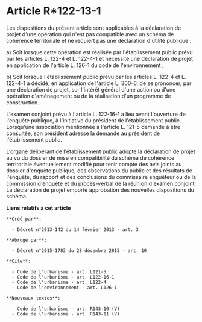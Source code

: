 # Article R*122-13-1

Les dispositions du présent article sont applicables à la déclaration de projet d'une opération qui n'est pas compatible avec
un schéma de cohérence territoriale et ne requiert pas une déclaration d'utilité publique : 

a) Soit lorsque cette opération est réalisée par l'établissement public prévu par les articles L. 122-4 et L. 122-4-1 et
nécessite une déclaration de projet en application de l'article L. 126-1 du code de l'environnement ; 

b) Soit lorsque l'établissement public prévu par les articles L. 122-4 et L. 122-4-1 a décidé, en application de l'article L.
300-6, de se prononcer, par une déclaration de projet, sur l'intérêt général d'une action ou d'une opération d'aménagement ou
de la réalisation d'un programme de construction. 

L'examen conjoint prévu à l'article L. 122-16-1 a lieu avant l'ouverture de l'enquête publique, à l'initiative du président
de l'établissement public. Lorsqu'une association mentionnée à l'article L. 121-5 demande à être consultée, son président
adresse la demande au président de l'établissement public. 

L'organe délibérant de l'établissement public adopte la déclaration de projet au vu du dossier de mise en compatibilité du
schéma de cohérence territoriale éventuellement modifié pour tenir compte des avis joints au dossier d'enquête publique, des
observations du public et des résultats de l'enquête, du rapport et des conclusions du commissaire enquêteur ou de la
commission d'enquête et du procès-verbal de la réunion d'examen conjoint. La déclaration de projet emporte approbation des
nouvelles dispositions du schéma.

**Liens relatifs à cet article**

	**Créé par**:

	  - Décret n°2013-142 du 14 février 2013 - art. 3

	**Abrogé par**:

	  - Décret n°2015-1783 du 28 décembre 2015 - art. 10

	**Cite**:

	  - Code de l'urbanisme - art. L121-5
	  - Code de l'urbanisme - art. L122-16-1
	  - Code de l'urbanisme - art. L122-4
	  - Code de l'environnement - art. L126-1

	**Nouveaux textes**:

	  - Code de l'urbanisme - art. R143-10 (V)
	  - Code de l'urbanisme - art. R143-11 (V)
